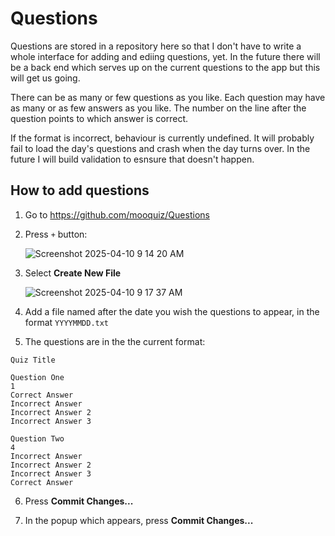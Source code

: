 # Questions

Questions are stored in a repository here so that I don't have to write a whole interface for adding and ediing questions, yet. In the future there will be a back end which serves up on the current questions to the app but this will get us going.

There can be as many or few questions as you like. Each question may have as many or as few answers as you like. The number on the
line after the question points to which answer is correct.

If the format is incorrect, behaviour is currently undefined. It will probably fail to load the day's questions and crash when the day turns over. In the future I will build validation to esnsure that doesn't happen. 

## How to add questions

1. Go to https://github.com/mooquiz/Questions

2. Press `+` button:

   ![Screenshot 2025-04-10 9 14 20 AM](https://github.com/user-attachments/assets/55bc7925-5f12-4246-8574-2e68cb84e1a1)

3. Select **Create New File**

   ![Screenshot 2025-04-10 9 17 37 AM](https://github.com/user-attachments/assets/ba9de7a4-62f9-4ef1-8a99-beb4d5954c4b)


4. Add a file named after the date you wish the questions to appear, in the format `YYYYMMDD.txt`
   
5. The questions are in the the current format:
  ```
  Quiz Title

  Question One
  1
  Correct Answer
  Incorrect Answer
  Incorrect Answer 2
  Incorrect Answer 3

  Question Two
  4
  Incorrect Answer
  Incorrect Answer 2
  Incorrect Answer 3
  Correct Answer
  ````

6. Press **Commit Changes...**
   
7. In the popup which appears, press **Commit Changes...**
